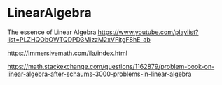 # LinearAlgebra

The essence of Linear Algebra
https://www.youtube.com/playlist?list=PLZHQObOWTQDPD3MizzM2xVFitgF8hE_ab

https://immersivemath.com/ila/index.html

https://math.stackexchange.com/questions/1162879/problem-book-on-linear-algebra-after-schaums-3000-problems-in-linear-algebra
